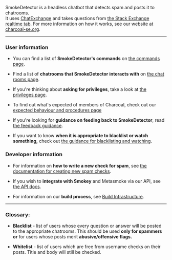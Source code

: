 SmokeDetector is a headless chatbot that detects spam and posts it to chatrooms.  
It uses [ChatExchange](https://github.com/Manishearth/ChatExchange) and takes questions from [the Stack Exchange realtime tab](http://stackexchange.com/questions?tab=realtime). For more information on how it works, see our website at [charcoal-se.org](https://charcoal-se.org/).

***

### User information

 - You can find a list of **SmokeDetector's commands** on [the commands page](Commands).

 - Find a list of **chatrooms that SmokeDetector interacts with** on [the chat rooms page](Chat-Rooms).

 - If you're thinking about **asking for privileges**, take a look at [the privileges page](Privileges).

 - To find out what's expected of members of Charcoal, check out our [expected behaviour and procedures page](Behaviour-and-Procedure)

 - If you're looking for **guidance on feeding back to SmokeDetector**, read [the feedback guidance](Feedback-Guidance).

 - If you want to know **when it is appropriate to blacklist or watch something,** check out [the guidance for blacklisting and watching](Guidance-for-Blacklisting-and-Watching).

### Developer information

 - For information on **how to write a new check for spam**, see [the documentation for creating new spam checks](Creating-new-spam-checks).

 - If you wish to **integrate with Smokey** and Metasmoke via our API, see [the API docs](https://charcoal-se.org/ms/API-Documentation).

 - For information on our **build process**, see [Build Infrastructure](Build-Infrastructure).

***
### Glossary:

- **Blacklist** - list of users whose every question or answer will be posted to the appropriate chatrooms. This should be used **only for spammers or** for users whose posts merit **abusive/offensive flags.**

- **Whitelist** - list of users which are free from username checks on their posts. Title and body will still be checked.
